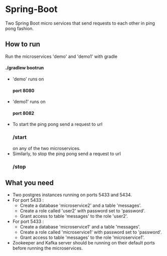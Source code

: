 # Spring-Boot
Two Spring Boot micro services that send requests to each other in ping pong fashion.

## How to run

Run the microservices 'demo' and 'demo1' with gradle

  #### ./gradlew bootrun
  
- 'demo' runs on 
  #### port 8080
- 'demo1' runs on 
  #### port 8082
- To start the ping pong send a request to url
  ### /start
  on any of the two microservices.
- Similarly, to stop the ping pong send a request to url
  ### /stop
  
## What you need

- Two postgres instances running on ports 5433 and 5434.
- For port 5433 :
  * Create a database 'microservice2' and a table 'messages'.
  * Create a role called 'user2' with password set to 'password'.
  * Grant access to table 'messages' to the role 'user2'.
- For port 5433 :
  * Create a database 'microservice1' and a table 'messages'.
  * Create a role called 'microservice1' with password set to 'password'.
  * Grant access to table 'messages' to the role 'microservice1'.
- Zookeeper and Kafka server should be running on their default ports before running the microservices.
